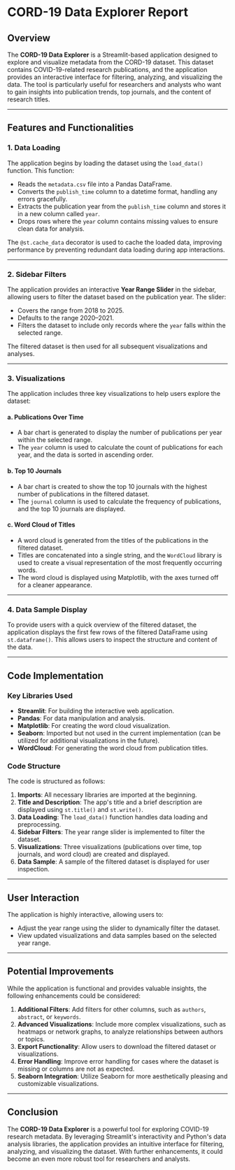 # CORD-19 Data Explorer Report

## Overview
The **CORD-19 Data Explorer** is a Streamlit-based application designed to explore and visualize metadata from the CORD-19 dataset. This dataset contains COVID-19-related research publications, and the application provides an interactive interface for filtering, analyzing, and visualizing the data. The tool is particularly useful for researchers and analysts who want to gain insights into publication trends, top journals, and the content of research titles.

---

## Features and Functionalities

### 1. **Data Loading**
The application begins by loading the dataset using the `load_data()` function. This function:
- Reads the `metadata.csv` file into a Pandas DataFrame.
- Converts the `publish_time` column to a datetime format, handling any errors gracefully.
- Extracts the publication year from the `publish_time` column and stores it in a new column called `year`.
- Drops rows where the `year` column contains missing values to ensure clean data for analysis.

The `@st.cache_data` decorator is used to cache the loaded data, improving performance by preventing redundant data loading during app interactions.

---

### 2. **Sidebar Filters**
The application provides an interactive **Year Range Slider** in the sidebar, allowing users to filter the dataset based on the publication year. The slider:
- Covers the range from 2018 to 2025.
- Defaults to the range 2020–2021.
- Filters the dataset to include only records where the `year` falls within the selected range.

The filtered dataset is then used for all subsequent visualizations and analyses.

---

### 3. **Visualizations**
The application includes three key visualizations to help users explore the dataset:

#### a. **Publications Over Time**
- A bar chart is generated to display the number of publications per year within the selected range.
- The `year` column is used to calculate the count of publications for each year, and the data is sorted in ascending order.

#### b. **Top 10 Journals**
- A bar chart is created to show the top 10 journals with the highest number of publications in the filtered dataset.
- The `journal` column is used to calculate the frequency of publications, and the top 10 journals are displayed.

#### c. **Word Cloud of Titles**
- A word cloud is generated from the titles of the publications in the filtered dataset.
- Titles are concatenated into a single string, and the `WordCloud` library is used to create a visual representation of the most frequently occurring words.
- The word cloud is displayed using Matplotlib, with the axes turned off for a cleaner appearance.

---

### 4. **Data Sample Display**
To provide users with a quick overview of the filtered dataset, the application displays the first few rows of the filtered DataFrame using `st.dataframe()`. This allows users to inspect the structure and content of the data.

---

## Code Implementation

### Key Libraries Used
- **Streamlit**: For building the interactive web application.
- **Pandas**: For data manipulation and analysis.
- **Matplotlib**: For creating the word cloud visualization.
- **Seaborn**: Imported but not used in the current implementation (can be utilized for additional visualizations in the future).
- **WordCloud**: For generating the word cloud from publication titles.

### Code Structure
The code is structured as follows:
1. **Imports**: All necessary libraries are imported at the beginning.
2. **Title and Description**: The app's title and a brief description are displayed using `st.title()` and `st.write()`.
3. **Data Loading**: The `load_data()` function handles data loading and preprocessing.
4. **Sidebar Filters**: The year range slider is implemented to filter the dataset.
5. **Visualizations**: Three visualizations (publications over time, top journals, and word cloud) are created and displayed.
6. **Data Sample**: A sample of the filtered dataset is displayed for user inspection.

---

## User Interaction
The application is highly interactive, allowing users to:
- Adjust the year range using the slider to dynamically filter the dataset.
- View updated visualizations and data samples based on the selected year range.

---

## Potential Improvements
While the application is functional and provides valuable insights, the following enhancements could be considered:
1. **Additional Filters**: Add filters for other columns, such as `authors`, `abstract`, or `keywords`.
2. **Advanced Visualizations**: Include more complex visualizations, such as heatmaps or network graphs, to analyze relationships between authors or topics.
3. **Export Functionality**: Allow users to download the filtered dataset or visualizations.
4. **Error Handling**: Improve error handling for cases where the dataset is missing or columns are not as expected.
5. **Seaborn Integration**: Utilize Seaborn for more aesthetically pleasing and customizable visualizations.

---

## Conclusion
The **CORD-19 Data Explorer** is a powerful tool for exploring COVID-19 research metadata. By leveraging Streamlit's interactivity and Python's data analysis libraries, the application provides an intuitive interface for filtering, analyzing, and visualizing the dataset. With further enhancements, it could become an even more robust tool for researchers and analysts.